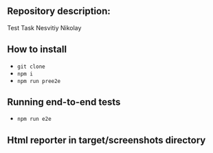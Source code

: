 ## Repository description:
Test Task Nesvitiy Nikolay

## How to install

- `git clone`
- `npm i`
- `npm run pree2e`

## Running end-to-end tests

- `npm run e2e`

## Html reporter in target/screenshots directory